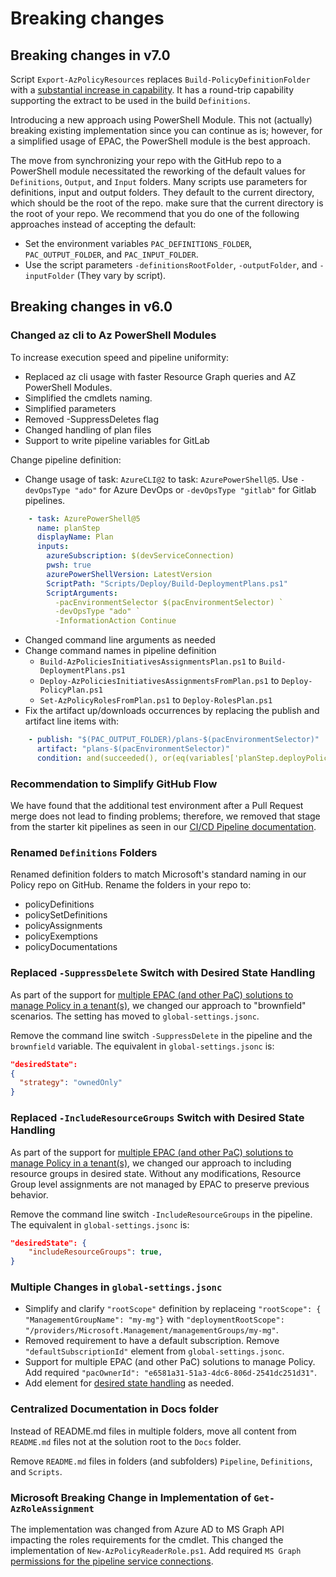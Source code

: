 # Breaking changes

## Breaking changes in v7.0

Script `Export-AzPolicyResources` replaces `Build-PolicyDefinitionFolder` with a [substantial increase in capability](extract-existing-policy-resources.md). It has a round-trip capability supporting the extract to be used in the build `Definitions`.

Introducing a new approach using PowerShell Module. This not (actually) breaking existing implementation since you can continue as is; however, for a simplified usage of EPAC, the PowerShell module is the best approach.

The move from synchronizing your repo with the GitHub repo to a PowerShell module necessitated the reworking of the default values for `Definitions`, `Output`, and `Input` folders. Many scripts use parameters for definitions, input and output folders. They default to the current directory, which should be the root of the repo. make sure that the current directory is the root of your repo. We recommend that you do one of the following approaches instead of accepting the default:

- Set the environment variables `PAC_DEFINITIONS_FOLDER`, `PAC_OUTPUT_FOLDER`, and `PAC_INPUT_FOLDER`.
- Use the script parameters `-definitionsRootFolder`, `-outputFolder`, and `-inputFolder` (They vary by script).

## Breaking changes in v6.0

### Changed az cli to Az PowerShell Modules

To increase execution speed and pipeline uniformity:

- Replaced az cli usage with faster Resource Graph queries and AZ PowerShell Modules.
- Simplified the cmdlets naming.
- Simplified parameters
- Removed -SuppressDeletes flag
- Changed handling of plan files
- Support to write pipeline variables for GitLab

Change pipeline definition:

- Change usage of task: `AzureCLI@2` to task: `AzurePowerShell@5`. Use `-devOpsType "ado"` for Azure DevOps or `-devOpsType "gitlab"` for Gitlab pipelines.

```yaml
    - task: AzurePowerShell@5
      name: planStep
      displayName: Plan
      inputs:
        azureSubscription: $(devServiceConnection)
        pwsh: true
        azurePowerShellVersion: LatestVersion
        ScriptPath: "Scripts/Deploy/Build-DeploymentPlans.ps1"
        ScriptArguments:
          -pacEnvironmentSelector $(pacEnvironmentSelector) `
          -devOpsType "ado" `
          -InformationAction Continue
```

- Changed command line arguments as needed
- Change command names in pipeline definition
  - `Build-AzPoliciesInitiativesAssignmentsPlan.ps1` to `Build-DeploymentPlans.ps1`
  - `Deploy-AzPoliciesInitiativesAssignmentsFromPlan.ps1` to `Deploy-PolicyPlan.ps1`
  - `Set-AzPolicyRolesFromPlan.ps1` to `Deploy-RolesPlan.ps1`
- Fix the artifact up/downloads occurrences by replacing the publish and artifact line items with:

```yaml
    - publish: "$(PAC_OUTPUT_FOLDER)/plans-$(pacEnvironmentSelector)"
      artifact: "plans-$(pacEnvironmentSelector)"
      condition: and(succeeded(), or(eq(variables['planStep.deployPolicyChanges'], 'yes'), eq(variables['planStep.deployRoleChanges'], 'yes')))
```

### Recommendation to Simplify GitHub Flow

We have found that the additional test environment after a Pull Request merge does not lead to finding problems; therefore, we removed that stage from the starter kit pipelines as seen in our [CI/CD Pipeline documentation](ci-cd-pipeline.md#simplified-github-flow-for-policy-as-code).

### Renamed `Definitions` Folders

Renamed definition folders to match Microsoft's standard naming in our Policy repo on GitHub. Rename the folders in your repo to:

- policyDefinitions
- policySetDefinitions
- policyAssignments
- policyExemptions
- policyDocumentations

### Replaced `-SuppressDelete` Switch with Desired State Handling

As part of the support for [multiple EPAC (and other PaC) solutions to manage Policy in a tenant(s)](desired-state-strategy.md), we changed our approach to "brownfield" scenarios. The setting has moved to `global-settings.jsonc`.

Remove the command line switch `-SuppressDelete` in the pipeline and the `brownfield` variable. The equivalent in `global-settings.jsonc` is:

```json
"desiredState":
{
  "strategy": "ownedOnly"
}
```

### Replaced `-IncludeResourceGroups` Switch with Desired State Handling

As part of the support for [multiple EPAC (and other PaC) solutions to manage Policy in a tenant(s)](desired-state-strategy.md), we changed our approach to including resource groups in desired state. Without any modifications, Resource Group level assignments are not managed by EPAC to preserve previous behavior.

Remove the command line switch `-IncludeResourceGroups` in the pipeline. The equivalent in `global-settings.jsonc` is:

```json
"desiredState": {
    "includeResourceGroups": true,
}
```

### Multiple Changes in `global-settings.jsonc`

- Simplify and clarify `"rootScope"` definition by replaceing `"rootScope": { "ManagementGroupName": "my-mg"}` with `"deploymentRootScope": "/providers/Microsoft.Management/managementGroups/my-mg"`.
- Removed requirement to have a default subscription. Remove `"defaultSubscriptionId"` element from `global-settings.jsonc`.
- Support for multiple EPAC (and other PaC) solutions to manage Policy. Add required `"pacOwnerId": "e6581a31-51a3-4dc6-806d-2541dc251d31"`.
- Add element for [desired state handling](desired-state-strategy.md) as needed.

### Centralized Documentation in Docs folder

Instead of README.md files in multiple folders, move all content from `README.md` files not at the solution root to the `Docs` folder.

Remove `README.md` files in folders (and subfolders) `Pipeline`, `Definitions`, and `Scripts`.

### Microsoft Breaking Change in Implementation of  `Get-AzRoleAssignment`

The implementation was changed from Azure AD to MS Graph API impacting the roles requirements for the cmdlet. This changed the implementation of `New-AzPolicyReaderRole.ps1`. Add required `MS Graph` [permissions for the pipeline service connections](ci-cd-pipeline.md#ms-graph-permissions).
